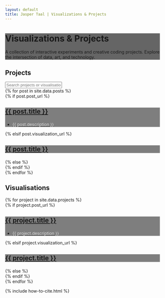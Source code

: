 ```yaml
---
layout: default
title: Jasper Taal | Visualizations & Projects
---
```

<style>
  .hero-section {
    background-image: linear-gradient(rgba(0, 0, 0, 0.6), rgba(0, 0, 0, 0.6)), url("{{ '/assets/images/background.png' | relative_url }}");
    background-size: cover;
    background-position: center;
  }
  .card {
    transition: transform 0.2s ease, box-shadow 0.2s ease;
  }
  .card:hover {
    transform: translateY(-4px);
    box-shadow: 0 8px 20px rgba(0,0,0,0.25);
  }
  .card h3 {
    font-size: 1.3rem;
  }
  .card small {
    font-size: 0.85rem;
    color: #ddd;
  }
  
</style>

<div class="hero-section text-white">
  <div class="px-4 py-5 my-5 text-center">
    <h1 class="display-4 fw-bold">Visualizations & Projects</h1>
    <div class="col-lg-6 mx-auto">
      <p class="lead mb-4">A collection of interactive experiments and creative coding projects. Explore the intersection of data, art, and technology.</p>
    </div>
  </div>
</div>

<div class="container px-4 py-5" id="custom-cards">
  <h2 class="pb-2 border-bottom">Projects</h2>
  <input id="search" class="form-control my-4" placeholder="Search projects or visualisations...">

  <script>
  document.addEventListener("DOMContentLoaded", function () {
    const search = document.getElementById("search");
    const cards = document.querySelectorAll("#custom-cards .card");
    search.addEventListener("input", function () {
      const q = this.value.toLowerCase();
      cards.forEach(card => {
        const text = card.innerText.toLowerCase();
        card.parentElement.style.display = text.includes(q) ? "" : "none";
      });
    });
  });
  </script>

  <div class="row row-cols-1 row-cols-lg-2 align-items-stretch g-4 py-5">
    {% for post in site.data.posts %}
      <div class="col">
        {% if post.post_url %}
          <a href="{{ post.post_url | relative_url }}" class="text-decoration-none">
            <div class="card card-cover h-100 overflow-hidden text-bg-dark rounded-4 shadow-lg" style="background-image: url('{{ post.thumbnail | relative_url }}'); background-size: cover; background-position: center;">
              <div class="d-flex flex-column h-100 p-5 pb-3 text-white text-shadow-1" style="background-color: rgba(0, 0, 0, 0.5);">
                <h3 class="pt-5 mt-5 mb-4 display-6 lh-1 fw-bold">{{ post.title }}</h3>
                <ul class="d-flex list-unstyled mt-auto"><li class="me-auto"><small>{{ post.description }}</small></li></ul>
              </div>
            </div>
          </a>
        {% elsif post.visualization_url %}
          <a href="{{ post.visualization_url | relative_url }}" class="text-decoration-none">
            <div class="card card-cover h-100 overflow-hidden text-bg-dark rounded-4 shadow-lg" style="background-image: url('{{ post.thumbnail | relative_url }}'); background-size: cover; background-position: center;">
              <div class="d-flex flex-column h-100 p-5 pb-3 text-white text-shadow-1" style="background-color: rgba(0, 0, 0, 0.5);">
                <h3 class="pt-5 mt-5 mb-4 display-6 lh-1 fw-bold">{{ post.title }}</h3>
              </div>
            </div>
          </a>
        {% else %}
          <div class="card card-cover h-100 overflow-hidden text-bg-secondary rounded-4 shadow-lg" style="opacity: 0.7;"></div>
        {% endif %}
      </div>
    {% endfor %}
  </div>

  <h2 class="pb-2 border-bottom">Visualisations</h2>

  <div class="row row-cols-1 row-cols-lg-2 align-items-stretch g-4 py-5">
    {% for project in site.data.projects %}
      <div class="col">
        {% if project.post_url %}
          <a href="{{ project.post_url | relative_url }}" class="text-decoration-none">
            <div class="card card-cover h-100 overflow-hidden text-bg-dark rounded-4 shadow-lg" style="background-image: url('{{ project.thumbnail | relative_url }}'); background-size: cover; background-position: center;">
              <div class="d-flex flex-column h-100 p-5 pb-3 text-white text-shadow-1" style="background-color: rgba(0, 0, 0, 0.5);">
                <h3 class="pt-5 mt-5 mb-4 display-6 lh-1 fw-bold">{{ project.title }}</h3>
                <ul class="d-flex list-unstyled mt-auto"><li class="me-auto"><small>{{ project.description }}</small></li></ul>
              </div>
            </div>
          </a>
        {% elsif project.visualization_url %}
          <a href="{{ project.visualization_url | relative_url }}" class="text-decoration-none">
            <div class="card card-cover h-100 overflow-hidden text-bg-dark rounded-4 shadow-lg" style="background-image: url('{{ project.thumbnail | relative_url }}'); background-size: cover; background-position: center;">
              <div class="d-flex flex-column h-100 p-5 pb-3 text-white text-shadow-1" style="background-color: rgba(0, 0, 0, 0.5);">
                <h3 class="pt-5 mt-5 mb-4 display-6 lh-1 fw-bold">{{ project.title }}</h3>
              </div>
            </div>
          </a>
        {% else %}
          <div class="card card-cover h-100 overflow-hidden text-bg-secondary rounded-4 shadow-lg" style="opacity: 0.7;"></div>
        {% endif %}
      </div>
    {% endfor %}
  </div>

  {% include how-to-cite.html %}

</div>